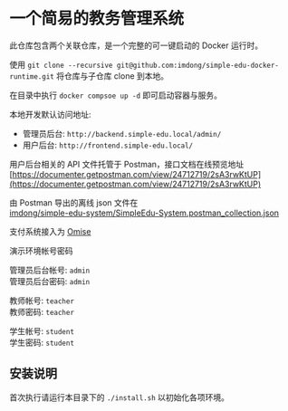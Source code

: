 # 一个简易的教务管理系统

此仓库包含两个关联仓库，是一个完整的可一键启动的 Docker 运行时。

使用 `git clone --recursive git@github.com:imdong/simple-edu-docker-runtime.git` 将仓库与子仓库 clone 到本地。

在目录中执行 `docker compsoe up -d` 即可启动容器与服务。

本地开发默认访问地址:

- 管理员后台: `http://backend.simple-edu.local/admin/`
- 用户后台: `http://frontend.simple-edu.local/`

用户后台相关的 API 文件托管于 Postman，接口文档在线预览地址  
[https://documenter.getpostman.com/view/24712719/2sA3rwKtUP](https://documenter.getpostman.com/view/24712719/2sA3rwKtUP)

由 Postman 导出的离线 json 文件在  
[imdong/simple-edu-system/SimpleEdu-System.postman_collection.json](https://github.com/imdong/simple-edu-system/blob/main/SimpleEdu-System.postman_collection.json)

支付系统接入为 [Omise](https://www.omise.co/)

演示环境帐号密码

管理员后台帐号: `admin`  
管理员后台密码: `admin`

教师帐号: `teacher`  
教师密码: `teacher`

学生帐号: `student`  
学生密码: `student`

## 安装说明

首次执行请运行本目录下的 `./install.sh` 以初始化各项环境。
